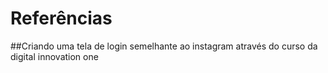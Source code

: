 # Referências
##Criando uma tela de login semelhante ao instagram através do curso da digital innovation one
